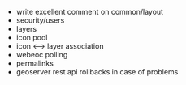 - write excellent comment on common/layout
- security/users
- layers
- icon pool
- icon <--> layer association
- webeoc polling
- permalinks
- geoserver rest api rollbacks in case of problems
